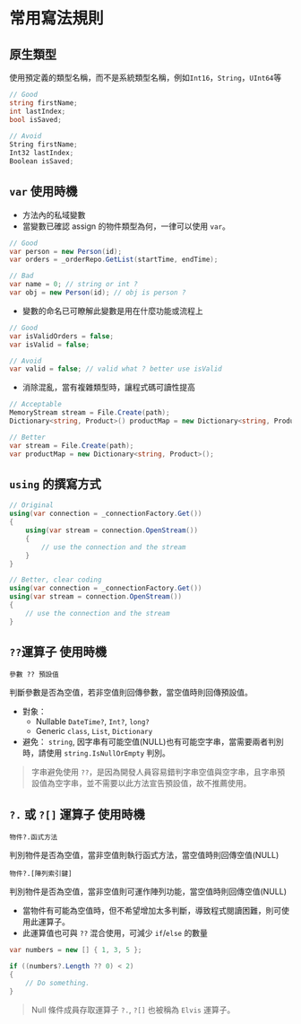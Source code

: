 # 常用寫法規則

## 原生類型

使用預定義的類型名稱，而不是系統類型名稱，例如`Int16`，`String`，`UInt64`等
```C#
// Good
string firstName;
int lastIndex;
bool isSaved;
 
// Avoid
String firstName;
Int32 lastIndex;
Boolean isSaved;
```

## `var` 使用時機
- 方法內的私域變數
- 當變數已確認 assign 的物件類型為何，一律可以使用 `var`。
```C#
// Good
var person = new Person(id);
var orders = _orderRepo.GetList(startTime, endTime);

// Bad
var name = 0; // string or int ?
var obj = new Person(id); // obj is person ?
```
- 變數的命名已可瞭解此變數是用在什麼功能或流程上
```C#
// Good
var isValidOrders = false;
var isValid = false;

// Avoid
var valid = false; // valid what ? better use isValid 
```
- 消除混亂，當有複雜類型時，讓程式碼可讀性提高
```C#
// Acceptable
MemoryStream stream = File.Create(path);
Dictionary<string, Product>() productMap = new Dictionary<string, Product>();

// Better
var stream = File.Create(path);
var productMap = new Dictionary<string, Product>();
```

## `using` 的撰寫方式
```C#
// Original
using(var connection = _connectionFactory.Get())
{
    using(var stream = connection.OpenStream())
    {
        // use the connection and the stream
    }
}

// Better, clear coding
using(var connection = _connectionFactory.Get())
using(var stream = connection.OpenStream())
{
    // use the connection and the stream
}
```

## `??`運算子 使用時機

```ANSI
參數 ?? 預設值
```
判斷參數是否為空值，若非空值則回傳參數，當空值時則回傳預設值。
- 對象： 
    * Nullable `DateTime?`, `Int?`, `long?`
    * Generic `class`, `List`, `Dictionary`
- 避免： `string`, 因字串有可能空值(NULL)也有可能空字串，當需要兩者判別時，請使用 `string.IsNullOrEmpty` 判別。

> 字串避免使用 `??`，是因為開發人員容易錯判字串空值與空字串，且字串預設值為空字串，並不需要以此方法宣告預設值，故不推薦使用。

## `?.` 或 `?[]` 運算子 使用時機

```ANSI
物件?.函式方法
```
判別物件是否為空值，當非空值則執行函式方法，當空值時則回傳空值(NULL)

```ANSI
物件?.[陣列索引鍵]
```
判別物件是否為空值，當非空值則可運作陣列功能，當空值時則回傳空值(NULL)

- 當物件有可能為空值時，但不希望增加太多判斷，導致程式閱讀困難，則可使用此運算子。
- 此運算值也可與 `??` 混合使用，可減少 `if`/`else` 的數量

```C#
var numbers = new [] { 1, 3, 5 };

if ((numbers?.Length ?? 0) < 2)
{
    // Do something.
}
```

> Null 條件成員存取運算子 `?.`, `?[]` 也被稱為 `Elvis` 運算子。

